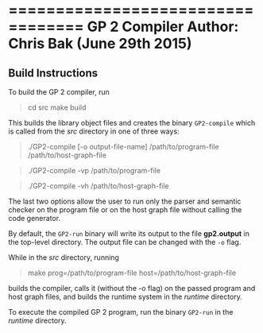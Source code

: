 ==================================
GP 2 Compiler
Author: Chris Bak (June 29th 2015)
==================================

Build Instructions
---------------------

To build the GP 2 compiler, run

> cd src
> make build

This builds the library object files and creates the binary `GP2-compile` which is called from the *src* directory in one of three ways:

> ./GP2-compile \[-o output-file-name\] /path/to/program-file /path/to/host-graph-file

> ./GP2-compile -vp /path/to/program-file

> ./GP2-compile -vh /path/to/host-graph-file

The last two options allow the user to run only the parser and semantic checker on the program file or on the host graph file without calling the code generator. 

By default, the `GP2-run` binary will write its output to the file **gp2.output** in the top-level directory. The output file can be changed with the `-o` flag.

While in the *src* directory, running

> make prog=/path/to/program-file host=/path/to/host-graph-file

builds the compiler, calls it (without the -o flag) on the passed program and host graph files, and builds the runtime system in the *runtime* directory.

To execute the compiled GP 2 program, run the binary `GP2-run` in the *runtime* directory.
